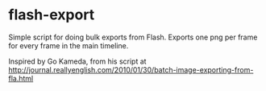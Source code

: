 flash-export
============

Simple script for doing bulk exports from Flash. Exports one png per frame for every frame in the main timeline.

Inspired by Go Kameda, from his script at http://journal.reallyenglish.com/2010/01/30/batch-image-exporting-from-fla.html
